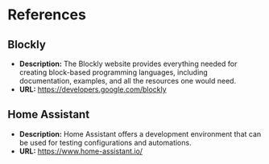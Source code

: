 # References

## Blockly
- **Description:** The Blockly website provides everything needed for creating block-based programming languages, including documentation, examples, and all the resources one would need. 
- **URL:** https://developers.google.com/blockly

## Home Assistant
- **Description:** Home Assistant offers a development environment that can be used for testing configurations and automations. 
- **URL:** https://www.home-assistant.io/
